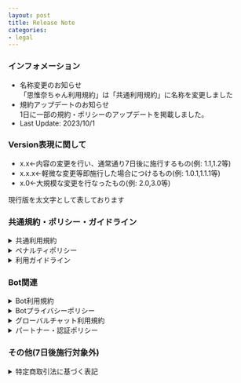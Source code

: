 ```yaml
---
layout: post
title: Release Note
categories:
- legal
---
```

### インフォメーション

- 名称変更のお知らせ<br>「思惟奈ちゃん利用規約」は「共通利用規約」に名称を変更しました
- 規約アップデートのお知らせ<br>1日に一部の規約・ポリシーのアップデートを掲載しました。
- Last Update: 2023/10/1

### Version表現に関して

- x.x←内容の変更を行い、通常通り7日後に施行するもの(例: 1.1,1.2等)
- x.x.x←軽微な変更等即施行した場合につけるもの(例: 1.0.1,1.1.1等)
- x.0←大規模な変更を行なったもの(例: 2.0,3.0等)

現行版を太文字として表しております

### 共通規約・ポリシー・ガイドライン

<details><summary>共通利用規約</summary>

<b>Version 1.0.2 (2023/10/1) 内部アプリケーション変更による軽微な変更</b><br>
Version 1.0.1 (2023/6/28) 表現の一部修正、リンク切れの修正<br>
Version 1.0 (2023/5/14) 初期リリース
</details>

<details><summary>ペナルティポリシー</summary>

<b>Version 1.1 (2023/10/14) ペナルティ種類の追加(注意・警告の間に新ペナルティを追加)・一時利用停止の期間見直し・規約名称変更に伴う修正</b><br>
Version 1.0 (2023/5/14) 初期リリース
</details>

<details><summary>利用ガイドライン</summary>

<b>Version 1.0 (2023/10/14) 初期リリース</b>
</details>

### Bot関連

<details><summary>Bot利用規約</summary>

<b>Version 1.0.2 (2023/10/14) 規約名称変更に伴う修正</b><br>
Version 1.0.1 (2023/6/28) リンク切れの修正<br>
Version 1.0 (2023/5/14) 初期リリース
</details>

<details><summary>Botプライバシーポリシー</summary>

<b>Version 1.0.3 (2023/10/14) 規約名称変更に伴う修正</b><br>
Version 1.0.2 (2023/10/1) 内部アプリケーション変更による軽微な変更<br>
Version 1.0.1 (2023/6/28) リンク切れの修正<br>
Version 1.0 (2023/5/14) 初期リリース
</details>

<details><summary>グローバルチャット利用規約</summary>

<b>Version 1.1.1 (2023/10/14) 規約名称変更に伴う修正</b><br>
Version 1.1 (2023/6/28) 禁止事項の追加、表現の一部修正<br>
Version 1.0 (2023/5/14) 初期リリース
</details>

<details><summary>パートナー・認証ポリシー</summary>

<b>Version 1.0.1 (2023/10/14) 規約名称変更に伴う修正</b><br>
Version 1.0 (2023/5/14) 初期リリース
</details>

### その他(7日後施行対象外)

<details><summary>特定商取引法に基づく表記</summary>

<b>Version 1.1 (2023/12/2) 決済方法追加に向けた内容アップデート</b><br>
Version 1.0.1 (2023/6/28) ページ設定の変更(内容は一切変更ありません)<br>
Version 1.0 (2023/5/14) 初期リリース
</details>
